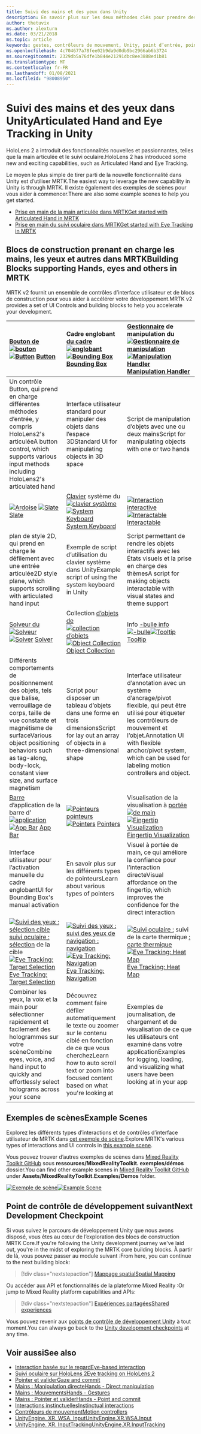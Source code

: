 ```yaml
---
title: Suivi des mains et des yeux dans Unity
description: En savoir plus sur les deux méthodes clés pour prendre des mesures sur le point d’intergression, les gestes manuels et les contrôleurs de mouvement.
author: thetuvix
ms.author: alexturn
ms.date: 03/21/2018
ms.topic: article
keywords: gestes, contrôleurs de mouvement, Unity, point d’entrée, point d’entrée, casque de réalité mixte, casque de réalité mixte, casque de réalité virtuelle, MRTK, boîte à outils de réalité mixte
ms.openlocfilehash: 4c704677a78fee02b9da9d0db9bc2966ab6b3724
ms.sourcegitcommit: 2329db5a76dfe1b844e21291dbc8ee3888ed1b81
ms.translationtype: MT
ms.contentlocale: fr-FR
ms.lasthandoff: 01/08/2021
ms.locfileid: "98008950"
---
```

# <a name="articulated-hand-and-eye-tracking-in-unity"></a><span data-ttu-id="121f4-104">Suivi des mains et des yeux dans Unity</span><span class="sxs-lookup"><span data-stu-id="121f4-104">Articulated Hand and Eye Tracking in Unity</span></span>

<span data-ttu-id="121f4-105">HoloLens 2 a introduit des fonctionnalités nouvelles et passionnantes, telles que la main articulée et le suivi oculaire.</span><span class="sxs-lookup"><span data-stu-id="121f4-105">HoloLens 2 has introduced some new and exciting capabilities, such as Articulated Hand and Eye Tracking.</span></span>

<span data-ttu-id="121f4-106">Le moyen le plus simple de tirer parti de la nouvelle fonctionnalité dans Unity est d’utiliser MRTK.</span><span class="sxs-lookup"><span data-stu-id="121f4-106">The easiest way to leverage the new capability in Unity is through MRTK.</span></span> <span data-ttu-id="121f4-107">Il existe également des exemples de scènes pour vous aider à commencer.</span><span class="sxs-lookup"><span data-stu-id="121f4-107">There are also some example scenes to help you get started.</span></span>

* [<span data-ttu-id="121f4-108">Prise en main de la main articulée dans MRTK</span><span class="sxs-lookup"><span data-stu-id="121f4-108">Get started with Articulated Hand  in MRTK</span></span>](https://microsoft.github.io/MixedRealityToolkit-Unity/Documentation/Input/HandTracking.html)
* [<span data-ttu-id="121f4-109">Prise en main du suivi oculaire dans MRTK</span><span class="sxs-lookup"><span data-stu-id="121f4-109">Get started with Eye Tracking in MRTK</span></span>](https://microsoft.github.io/MixedRealityToolkit-Unity/Documentation/EyeTracking/EyeTracking_Main.html)

## <a name="building-blocks-supporting-hands-eyes-and-others-in-mrtk"></a><span data-ttu-id="121f4-110">Blocs de construction prenant en charge les mains, les yeux et autres dans MRTK</span><span class="sxs-lookup"><span data-stu-id="121f4-110">Building Blocks supporting Hands, eyes and others in MRTK</span></span> 

<span data-ttu-id="121f4-111">MRTK v2 fournit un ensemble de contrôles d’interface utilisateur et de blocs de construction pour vous aider à accélérer votre développement.</span><span class="sxs-lookup"><span data-stu-id="121f4-111">MRTK v2 provides a set of UI Controls and building blocks to help you accelerate your development.</span></span>

|  <span data-ttu-id="121f4-112">[Bouton de](https://microsoft.github.io/MixedRealityToolkit-Unity/Documentation/README_Button.html) [ ![ bouton](images/MRTK_Button_Main.png)](https://microsoft.github.io/MixedRealityToolkit-Unity/Documentation/README_Button.html)</span><span class="sxs-lookup"><span data-stu-id="121f4-112">[![Button](images/MRTK_Button_Main.png)](https://microsoft.github.io/MixedRealityToolkit-Unity/Documentation/README_Button.html) [Button](https://microsoft.github.io/MixedRealityToolkit-Unity/Documentation/README_Button.html)</span></span> | <span data-ttu-id="121f4-113">Cadre englobant [du cadre](https://microsoft.github.io/MixedRealityToolkit-Unity/Documentation/README_BoundingBox.html) [ ![ englobant](images/MRTK_BoundingBox_Main.png)](https://microsoft.github.io/MixedRealityToolkit-Unity/Documentation/README_BoundingBox.html)</span><span class="sxs-lookup"><span data-stu-id="121f4-113">[![Bounding Box](images/MRTK_BoundingBox_Main.png)](https://microsoft.github.io/MixedRealityToolkit-Unity/Documentation/README_BoundingBox.html) [Bounding Box](https://microsoft.github.io/MixedRealityToolkit-Unity/Documentation/README_BoundingBox.html)</span></span> | <span data-ttu-id="121f4-114">[Gestionnaire](https://microsoft.github.io/MixedRealityToolkit-Unity/Documentation/README_ManipulationHandler.html) de manipulation du [ ![ Gestionnaire de manipulation](images/MRTK_Manipulation_Main.png)](https://microsoft.github.io/MixedRealityToolkit-Unity/Documentation/README_ManipulationHandler.html)</span><span class="sxs-lookup"><span data-stu-id="121f4-114">[![Manipulation Handler](images/MRTK_Manipulation_Main.png)](https://microsoft.github.io/MixedRealityToolkit-Unity/Documentation/README_ManipulationHandler.html) [Manipulation Handler](https://microsoft.github.io/MixedRealityToolkit-Unity/Documentation/README_ManipulationHandler.html)</span></span> |
|:--- | :--- | :--- |
| <span data-ttu-id="121f4-115">Un contrôle Button, qui prend en charge différentes méthodes d’entrée, y compris HoloLens2's articulée</span><span class="sxs-lookup"><span data-stu-id="121f4-115">A button control, which supports various input methods including HoloLens2's articulated hand</span></span> | <span data-ttu-id="121f4-116">Interface utilisateur standard pour manipuler des objets dans l’espace 3D</span><span class="sxs-lookup"><span data-stu-id="121f4-116">Standard UI for manipulating objects in 3D space</span></span> | <span data-ttu-id="121f4-117">Script de manipulation d’objets avec une ou deux mains</span><span class="sxs-lookup"><span data-stu-id="121f4-117">Script for manipulating objects with one or two hands</span></span> |
|  <span data-ttu-id="121f4-118">[ ![ Ardoise](images/MRTK_Slate_Main.png)](https://microsoft.github.io/MixedRealityToolkit-Unity/Documentation/README_Slate.html) [](https://microsoft.github.io/MixedRealityToolkit-Unity/Documentation/README_Slate.html)</span><span class="sxs-lookup"><span data-stu-id="121f4-118">[![Slate](images/MRTK_Slate_Main.png)](https://microsoft.github.io/MixedRealityToolkit-Unity/Documentation/README_Slate.html) [Slate](https://microsoft.github.io/MixedRealityToolkit-Unity/Documentation/README_Slate.html)</span></span> | <span data-ttu-id="121f4-119">[Clavier](https://microsoft.github.io/MixedRealityToolkit-Unity/Documentation/README_SystemKeyboard.html) système du [ ![ clavier système](images/MRTK_SystemKeyboard_Main.png)](https://microsoft.github.io/MixedRealityToolkit-Unity/Documentation/README_SystemKeyboard.html)</span><span class="sxs-lookup"><span data-stu-id="121f4-119">[![System Keyboard](images/MRTK_SystemKeyboard_Main.png)](https://microsoft.github.io/MixedRealityToolkit-Unity/Documentation/README_SystemKeyboard.html) [System Keyboard](https://microsoft.github.io/MixedRealityToolkit-Unity/Documentation/README_SystemKeyboard.html)</span></span> | <span data-ttu-id="121f4-120">[ ![ Interaction interactive](images/InteractableExamples.png)](https://microsoft.github.io/MixedRealityToolkit-Unity/Documentation/README_Interactable.html) [](https://microsoft.github.io/MixedRealityToolkit-Unity/Documentation/README_Interactable.html)</span><span class="sxs-lookup"><span data-stu-id="121f4-120">[![Interactable](images/InteractableExamples.png)](https://microsoft.github.io/MixedRealityToolkit-Unity/Documentation/README_Interactable.html) [Interactable](https://microsoft.github.io/MixedRealityToolkit-Unity/Documentation/README_Interactable.html)</span></span> |
| <span data-ttu-id="121f4-121">plan de style 2D, qui prend en charge le défilement avec une entrée articulée</span><span class="sxs-lookup"><span data-stu-id="121f4-121">2D style plane, which supports scrolling with articulated hand input</span></span> | <span data-ttu-id="121f4-122">Exemple de script d’utilisation du clavier système dans Unity</span><span class="sxs-lookup"><span data-stu-id="121f4-122">Example script of using the system keyboard in Unity</span></span>  | <span data-ttu-id="121f4-123">Script permettant de rendre les objets interactifs avec les États visuels et la prise en charge des thèmes</span><span class="sxs-lookup"><span data-stu-id="121f4-123">A script for making objects interactable with visual states and theme support</span></span> |
|  <span data-ttu-id="121f4-124">[Solveur du](https://microsoft.github.io/MixedRealityToolkit-Unity/Documentation/README_Solver.html) [ ![ Solveur](images/MRTK_Solver_Main.png)](https://microsoft.github.io/MixedRealityToolkit-Unity/Documentation/README_Solver.html)</span><span class="sxs-lookup"><span data-stu-id="121f4-124">[![Solver](images/MRTK_Solver_Main.png)](https://microsoft.github.io/MixedRealityToolkit-Unity/Documentation/README_Solver.html) [Solver](https://microsoft.github.io/MixedRealityToolkit-Unity/Documentation/README_Solver.html)</span></span> | <span data-ttu-id="121f4-125">Collection [d’objets de](https://microsoft.github.io/MixedRealityToolkit-Unity/Documentation/README_ManipulationHandler.html) [ ![ collection d’objets](images/MRTK_ObjectCollection_Main.png)](https://microsoft.github.io/MixedRealityToolkit-Unity/Documentation/README_ManipulationHandler.html)</span><span class="sxs-lookup"><span data-stu-id="121f4-125">[![Object Collection](images/MRTK_ObjectCollection_Main.png)](https://microsoft.github.io/MixedRealityToolkit-Unity/Documentation/README_ManipulationHandler.html) [Object Collection](https://microsoft.github.io/MixedRealityToolkit-Unity/Documentation/README_ManipulationHandler.html)</span></span> | <span data-ttu-id="121f4-126">Info [-bulle info](https://microsoft.github.io/MixedRealityToolkit-Unity/Documentation/README_Tooltip.html) [ ![ -bulle](images/MRTK_Tooltip_Main.png)](https://microsoft.github.io/MixedRealityToolkit-Unity/Documentation/README_Tooltip.html)</span><span class="sxs-lookup"><span data-stu-id="121f4-126">[![Tooltip](images/MRTK_Tooltip_Main.png)](https://microsoft.github.io/MixedRealityToolkit-Unity/Documentation/README_Tooltip.html) [Tooltip](https://microsoft.github.io/MixedRealityToolkit-Unity/Documentation/README_Tooltip.html)</span></span> |
| <span data-ttu-id="121f4-127">Différents comportements de positionnement des objets, tels que balise, verrouillage de corps, taille de vue constante et magnétisme de surface</span><span class="sxs-lookup"><span data-stu-id="121f4-127">Various object positioning behaviors such as tag-along, body-lock, constant view size, and surface magnetism</span></span> | <span data-ttu-id="121f4-128">Script pour disposer un tableau d’objets dans une forme en trois dimensions</span><span class="sxs-lookup"><span data-stu-id="121f4-128">Script for lay out an array of objects in a three-dimensional shape</span></span> | <span data-ttu-id="121f4-129">Interface utilisateur d’annotation avec un système d’ancrage/pivot flexible, qui peut être utilisé pour étiqueter les contrôleurs de mouvement et l’objet.</span><span class="sxs-lookup"><span data-stu-id="121f4-129">Annotation UI with flexible anchor/pivot system, which can be used for labeling motion controllers and object.</span></span> |
|  <span data-ttu-id="121f4-130">[Barre](https://microsoft.github.io/MixedRealityToolkit-Unity/Documentation/README_AppBar.html) d’application de la barre d' [ ![ application](images/MRTK_AppBar_Main.png)](https://microsoft.github.io/MixedRealityToolkit-Unity/Documentation/README_AppBar.html)</span><span class="sxs-lookup"><span data-stu-id="121f4-130">[![App Bar](images/MRTK_AppBar_Main.png)](https://microsoft.github.io/MixedRealityToolkit-Unity/Documentation/README_AppBar.html) [App Bar](https://microsoft.github.io/MixedRealityToolkit-Unity/Documentation/README_AppBar.html)</span></span> | <span data-ttu-id="121f4-131">[ ![ Pointeurs pointeurs](images/MRTK_Pointer_Main.png)](https://microsoft.github.io/MixedRealityToolkit-Unity/Documentation/Input/Pointers.html) [](https://microsoft.github.io/MixedRealityToolkit-Unity/Documentation/Input/Pointers.html)</span><span class="sxs-lookup"><span data-stu-id="121f4-131">[![Pointers](images/MRTK_Pointer_Main.png)](https://microsoft.github.io/MixedRealityToolkit-Unity/Documentation/Input/Pointers.html) [Pointers](https://microsoft.github.io/MixedRealityToolkit-Unity/Documentation/Input/Pointers.html)</span></span> | <span data-ttu-id="121f4-132">Visualisation de la visualisation à [portée](https://microsoft.github.io/MixedRealityToolkit-Unity/Documentation/README_FingertipVisualization.html) [ ![ de main](images/MRTK_FingertipVisualization_Main.png)](https://microsoft.github.io/MixedRealityToolkit-Unity/Documentation/README_FingertipVisualization.html)</span><span class="sxs-lookup"><span data-stu-id="121f4-132">[![Fingertip Visualization](images/MRTK_FingertipVisualization_Main.png)](https://microsoft.github.io/MixedRealityToolkit-Unity/Documentation/README_FingertipVisualization.html) [Fingertip Visualization](https://microsoft.github.io/MixedRealityToolkit-Unity/Documentation/README_FingertipVisualization.html)</span></span> |
| <span data-ttu-id="121f4-133">Interface utilisateur pour l’activation manuelle du cadre englobant</span><span class="sxs-lookup"><span data-stu-id="121f4-133">UI for Bounding Box's manual activation</span></span> | <span data-ttu-id="121f4-134">En savoir plus sur les différents types de pointeurs</span><span class="sxs-lookup"><span data-stu-id="121f4-134">Learn about various types of pointers</span></span> | <span data-ttu-id="121f4-135">Visuel à portée de main, ce qui améliore la confiance pour l’interaction directe</span><span class="sxs-lookup"><span data-stu-id="121f4-135">Visual affordance on the fingertip, which improves the confidence for the direct interaction</span></span> |
|  <span data-ttu-id="121f4-136">[ ![ Suivi des yeux : sélection cible](images/mrtk_et_targetselect.png)](https://microsoft.github.io/MixedRealityToolkit-Unity/Documentation/EyeTracking/EyeTracking_TargetSelection.html) [suivi oculaire : sélection](https://microsoft.github.io/MixedRealityToolkit-Unity/Documentation/EyeTracking/EyeTracking_TargetSelection.html) de la cible</span><span class="sxs-lookup"><span data-stu-id="121f4-136">[![Eye Tracking: Target Selection](images/mrtk_et_targetselect.png)](https://microsoft.github.io/MixedRealityToolkit-Unity/Documentation/EyeTracking/EyeTracking_TargetSelection.html) [Eye Tracking: Target Selection](https://microsoft.github.io/MixedRealityToolkit-Unity/Documentation/EyeTracking/EyeTracking_TargetSelection.html)</span></span> | <span data-ttu-id="121f4-137">[ ![ Suivi des yeux :](images/mrtk_et_navigation.png)](https://microsoft.github.io/MixedRealityToolkit-Unity/Documentation/EyeTracking/EyeTracking_Navigation.html) [suivi des yeux de navigation : navigation](https://microsoft.github.io/MixedRealityToolkit-Unity/Documentation/EyeTracking/EyeTracking_Navigation.html)</span><span class="sxs-lookup"><span data-stu-id="121f4-137">[![Eye Tracking: Navigation](images/mrtk_et_navigation.png)](https://microsoft.github.io/MixedRealityToolkit-Unity/Documentation/EyeTracking/EyeTracking_Navigation.html) [Eye Tracking: Navigation](https://microsoft.github.io/MixedRealityToolkit-Unity/Documentation/EyeTracking/EyeTracking_Navigation.html)</span></span> | <span data-ttu-id="121f4-138">[ ![ Suivi oculaire :](images/mrtk_et_heatmaps.png)](https://microsoft.github.io/MixedRealityToolkit-Unity/Documentation/EyeTracking/EyeTracking_Visualization.html) suivi de la carte thermique [: carte thermique](https://microsoft.github.io/MixedRealityToolkit-Unity/Documentation/EyeTracking/EyeTracking_Visualization.html)</span><span class="sxs-lookup"><span data-stu-id="121f4-138">[![Eye Tracking: Heat Map](images/mrtk_et_heatmaps.png)](https://microsoft.github.io/MixedRealityToolkit-Unity/Documentation/EyeTracking/EyeTracking_Visualization.html) [Eye Tracking: Heat Map](https://microsoft.github.io/MixedRealityToolkit-Unity/Documentation/EyeTracking/EyeTracking_Visualization.html)</span></span> |
| <span data-ttu-id="121f4-139">Combiner les yeux, la voix et la main pour sélectionner rapidement et facilement des hologrammes sur votre scène</span><span class="sxs-lookup"><span data-stu-id="121f4-139">Combine eyes, voice, and hand input to quickly and effortlessly select holograms across your scene</span></span> | <span data-ttu-id="121f4-140">Découvrez comment faire défiler automatiquement le texte ou zoomer sur le contenu ciblé en fonction de ce que vous cherchez</span><span class="sxs-lookup"><span data-stu-id="121f4-140">Learn how to auto scroll text or zoom into focused content based on what you're looking at</span></span>| <span data-ttu-id="121f4-141">Exemples de journalisation, de chargement et de visualisation de ce que les utilisateurs ont examiné dans votre application</span><span class="sxs-lookup"><span data-stu-id="121f4-141">Examples for logging, loading, and visualizing what users have been looking at in your app</span></span> |

## <a name="example-scenes"></a><span data-ttu-id="121f4-142">Exemples de scènes</span><span class="sxs-lookup"><span data-stu-id="121f4-142">Example Scenes</span></span>

<span data-ttu-id="121f4-143">Explorez les différents types d’interactions et de contrôles d’interface utilisateur de MRTK dans [cet exemple de scène](https://microsoft.github.io/MixedRealityToolkit-Unity/Documentation/README_HandInteractionExamples.html).</span><span class="sxs-lookup"><span data-stu-id="121f4-143">Explore MRTK's various types of interactions and UI controls in [this example scene](https://microsoft.github.io/MixedRealityToolkit-Unity/Documentation/README_HandInteractionExamples.html).</span></span>

<span data-ttu-id="121f4-144">Vous pouvez trouver d’autres exemples de scènes dans [Mixed Reality Toolkit GitHub](https://github.com/Microsoft/MixedRealityToolkit-Unity) sous **ressources/MixedRealityToolkit. exemples/démos** dossier.</span><span class="sxs-lookup"><span data-stu-id="121f4-144">You can find  other example scenes in [Mixed Reality Toolkit GitHub](https://github.com/Microsoft/MixedRealityToolkit-Unity) under **Assets/MixedRealityToolkit.Examples/Demos** folder.</span></span>

<span data-ttu-id="121f4-145">[![Exemple de scène](images/MRTK_Examples.png)](https://microsoft.github.io/MixedRealityToolkit-Unity/Documentation/README_HandInteractionExamples.html)</span><span class="sxs-lookup"><span data-stu-id="121f4-145">[![Example Scene](images/MRTK_Examples.png)](https://microsoft.github.io/MixedRealityToolkit-Unity/Documentation/README_HandInteractionExamples.html)</span></span>

## <a name="next-development-checkpoint"></a><span data-ttu-id="121f4-146">Point de contrôle de développement suivant</span><span class="sxs-lookup"><span data-stu-id="121f4-146">Next Development Checkpoint</span></span>

<span data-ttu-id="121f4-147">Si vous suivez le parcours de développement Unity que nous avons disposé, vous êtes au cœur de l’exploration des blocs de construction MRTK Core.</span><span class="sxs-lookup"><span data-stu-id="121f4-147">If you're following the Unity development journey we've laid out, you're in the midst of exploring the MRTK core building blocks.</span></span> <span data-ttu-id="121f4-148">À partir de là, vous pouvez passer au module suivant :</span><span class="sxs-lookup"><span data-stu-id="121f4-148">From here, you can continue to the next building block:</span></span>

> [!div class="nextstepaction"]
> [<span data-ttu-id="121f4-149">Mappage spatial</span><span class="sxs-lookup"><span data-stu-id="121f4-149">Spatial Mapping</span></span>](spatial-mapping-in-unity.md)

<span data-ttu-id="121f4-150">Ou accéder aux API et fonctionnalités de la plateforme Mixed Reality :</span><span class="sxs-lookup"><span data-stu-id="121f4-150">Or jump to Mixed Reality platform capabilities and APIs:</span></span>

> [!div class="nextstepaction"]
> [<span data-ttu-id="121f4-151">Expériences partagées</span><span class="sxs-lookup"><span data-stu-id="121f4-151">Shared experiences</span></span>](shared-experiences-in-unity.md)

<span data-ttu-id="121f4-152">Vous pouvez revenir aux [points de contrôle de développement Unity](unity-development-overview.md#2-core-building-blocks) à tout moment.</span><span class="sxs-lookup"><span data-stu-id="121f4-152">You can always go back to the [Unity development checkpoints](unity-development-overview.md#2-core-building-blocks) at any time.</span></span>

## <a name="see-also"></a><span data-ttu-id="121f4-153">Voir aussi</span><span class="sxs-lookup"><span data-stu-id="121f4-153">See also</span></span>

* [<span data-ttu-id="121f4-154">Interaction basée sur le regard</span><span class="sxs-lookup"><span data-stu-id="121f4-154">Eye-based interaction</span></span>](../../design/eye-gaze-interaction.md)
* [<span data-ttu-id="121f4-155">Suivi oculaire sur HoloLens 2</span><span class="sxs-lookup"><span data-stu-id="121f4-155">Eye tracking on HoloLens 2</span></span>](../../design/eye-tracking.md)
* [<span data-ttu-id="121f4-156">Pointer et valider</span><span class="sxs-lookup"><span data-stu-id="121f4-156">Gaze and commit</span></span>](../../design/gaze-and-commit.md)
* [<span data-ttu-id="121f4-157">Mains : Manipulation directe</span><span class="sxs-lookup"><span data-stu-id="121f4-157">Hands - Direct manipulation</span></span>](../../design/direct-manipulation.md)
* [<span data-ttu-id="121f4-158">Mains : Mouvements</span><span class="sxs-lookup"><span data-stu-id="121f4-158">Hands - Gestures</span></span>](../../design/gaze-and-commit.md#composite-gestures)
* [<span data-ttu-id="121f4-159">Mains : Pointer et valider</span><span class="sxs-lookup"><span data-stu-id="121f4-159">Hands - Point and commit</span></span>](../../design/point-and-commit.md)
* [<span data-ttu-id="121f4-160">Interactions instinctuelles</span><span class="sxs-lookup"><span data-stu-id="121f4-160">Instinctual interactions</span></span>](../../design/interaction-fundamentals.md)
* [<span data-ttu-id="121f4-161">Contrôleurs de mouvement</span><span class="sxs-lookup"><span data-stu-id="121f4-161">Motion controllers</span></span>](../../design/motion-controllers.md)
* [<span data-ttu-id="121f4-162">UnityEngine. XR. WSA. Input</span><span class="sxs-lookup"><span data-stu-id="121f4-162">UnityEngine.XR.WSA.Input</span></span>](https://docs.unity3d.com/ScriptReference/XR.WSA.Input.InteractionManager.html)
* [<span data-ttu-id="121f4-163">UnityEngine. XR. InputTracking</span><span class="sxs-lookup"><span data-stu-id="121f4-163">UnityEngine.XR.InputTracking</span></span>](https://docs.unity3d.com/ScriptReference/XR.InputTracking.html)

